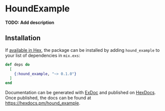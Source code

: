 # HoundExample

**TODO: Add description**

## Installation

If [available in Hex](https://hex.pm/docs/publish), the package can be installed
by adding `hound_example` to your list of dependencies in `mix.exs`:

```elixir
def deps do
  [
    {:hound_example, "~> 0.1.0"}
  ]
end
```

Documentation can be generated with [ExDoc](https://github.com/elixir-lang/ex_doc)
and published on [HexDocs](https://hexdocs.pm). Once published, the docs can
be found at <https://hexdocs.pm/hound_example>.

